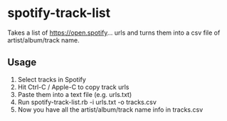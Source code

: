 # spotify-track-list
Takes a list of https://open.spotify... urls and turns them into a csv file of artist/album/track name.

## Usage
1. Select tracks in Spotify
2. Hit Ctrl-C / Apple-C to copy track urls
3. Paste them into a text file (e.g. urls.txt)
4. Run spotify-track-list.rb -i urls.txt -o tracks.csv 
5. Now you have all the artist/album/track name info in tracks.csv

